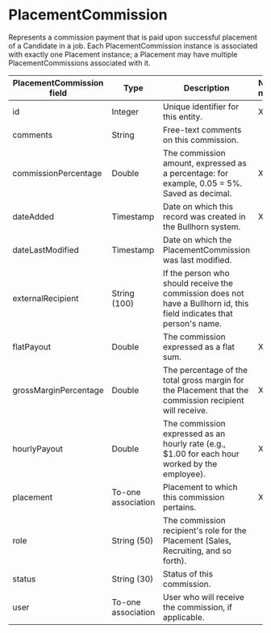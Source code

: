 # PlacementCommission

Represents a commission payment that is paid upon successful placement of a Candidate in a job. Each PlacementCommission instance is associated with exactly one Placement instance; a Placement may have multiple PlacementCommissions associated with it.

| **PlacementCommission field** | **Type** | **Description** | **Not null** | **Read-only** |
| --- | --- | --- | --- | --- |
| id | Integer | Unique identifier for this entity. | X |
| comments | String | Free-text comments on this commission. |
| commissionPercentage | Double | The commission amount, expressed as a percentage: for example, 0.05 = 5%. Saved as decimal. | X |
| dateAdded | Timestamp | Date on which this record was created in the Bullhorn system. | X |
| dateLastModified | Timestamp | Date on which the PlacementCommission was last modified. |
| externalRecipient | String (100) | If the person who should receive the commission does not have a Bullhorn id, this field indicates that person's name. |
| flatPayout | Double | The commission expressed as a flat sum. | X |
| grossMarginPercentage | Double | The percentage of the total gross margin for the Placement that the commission recipient will receive. | X |
| hourlyPayout | Double | The commission expressed as an hourly rate (e.g., $1.00 for each hour worked by the employee). | X |
| placement | To-one association | Placement to which this commission pertains. | X |
| role | String (50) | The commission recipient's role for the Placement (Sales, Recruiting, and so forth). |
| status | String (30) | Status of this commission. |
| user | To-one association | User who will receive the commission, if applicable. |